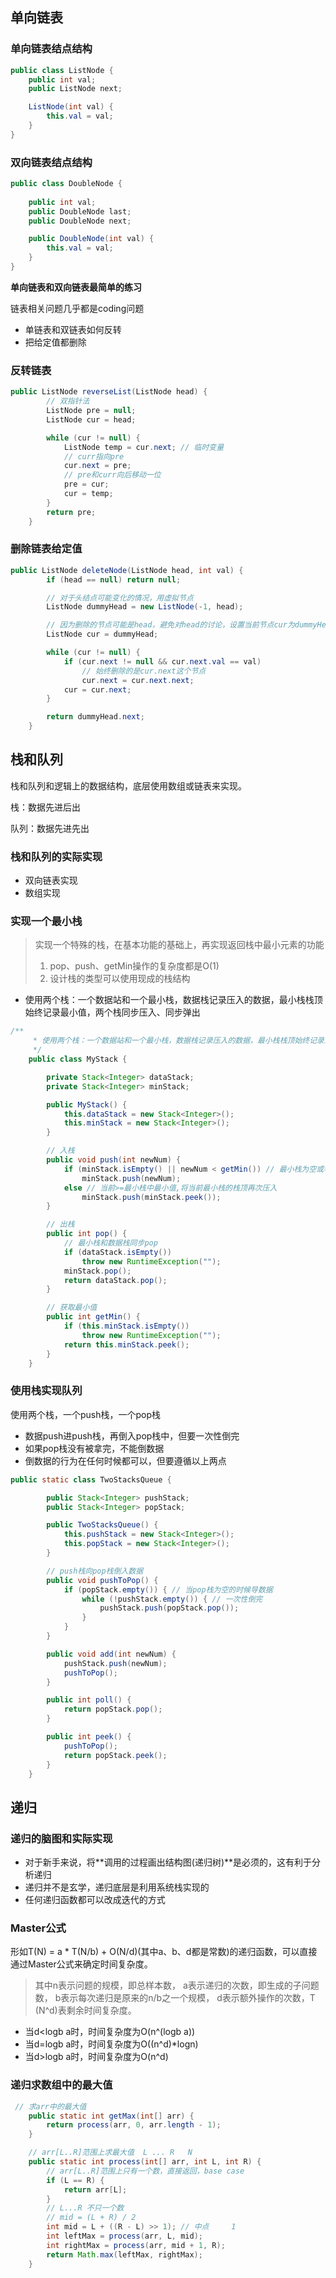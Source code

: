 ## 单向链表

### 单向链表结点结构

```java
public class ListNode {
    public int val;
    public ListNode next;

    ListNode(int val) {
        this.val = val;
    }
}
```

### 双向链表结点结构

```java
public class DoubleNode {
    
    public int val;
    public DoubleNode last;
    public DoubleNode next;

    public DoubleNode(int val) {
        this.val = val;
    }
}
```

**单向链表和双向链表最简单的练习**

链表相关问题几乎都是coding问题

- 单链表和双链表如何反转
- 把给定值都删除

### 反转链表

```java
public ListNode reverseList(ListNode head) {
        // 双指针法
        ListNode pre = null;
        ListNode cur = head;

        while (cur != null) {
            ListNode temp = cur.next; // 临时变量
            // curr指向pre
            cur.next = pre;
            // pre和curr向后移动一位
            pre = cur;
            cur = temp;
        }
        return pre;
    }
```

### 删除链表给定值

```java
public ListNode deleteNode(ListNode head, int val) {
        if (head == null) return null;

        // 对于头结点可能变化的情况，用虚拟节点
        ListNode dummyHead = new ListNode(-1, head);

        // 因为删除的节点可能是head，避免对head的讨论，设置当前节点cur为dummyHead
        ListNode cur = dummyHead;

        while (cur != null) {
            if (cur.next != null && cur.next.val == val)
                // 始终删除的是cur.next这个节点
                cur.next = cur.next.next;
            cur = cur.next;
        }

        return dummyHead.next;
    }
```

## 栈和队列

栈和队列和逻辑上的数据结构，底层使用数组或链表来实现。

栈：数据先进后出

队列：数据先进先出

### 栈和队列的实际实现

- 双向链表实现
- 数组实现

### 实现一个最小栈

> 实现一个特殊的栈，在基本功能的基础上，再实现返回栈中最小元素的功能
>  1. pop、push、getMin操作的复杂度都是O(1)
>  2. 设计栈的类型可以使用现成的栈结构

- 使用两个栈：一个数据站和一个最小栈，数据栈记录压入的数据，最小栈栈顶始终记录最小值，两个栈同步压入、同步弹出

```java
/**
     * 使用两个栈：一个数据站和一个最小栈，数据栈记录压入的数据，最小栈栈顶始终记录最小值，两个栈同步压入、同步弹出
     */
    public class MyStack {

        private Stack<Integer> dataStack;
        private Stack<Integer> minStack;

        public MyStack() {
            this.dataStack = new Stack<Integer>();
            this.minStack = new Stack<Integer>();
        }

        // 入栈
        public void push(int newNum) {
            if (minStack.isEmpty() || newNum < getMin()) // 最小栈为空或者当前值小于最小栈中最小值
                minStack.push(newNum);
            else // 当前>=最小栈中最小值,将当前最小栈的栈顶再次压入
                minStack.push(minStack.peek());
        }

        // 出栈
        public int pop() {
            // 最小栈和数据栈同步pop
            if (dataStack.isEmpty())
                throw new RuntimeException("");
            minStack.pop();
            return dataStack.pop();
        }

        // 获取最小值
        public int getMin() {
            if (this.minStack.isEmpty())
                throw new RuntimeException("");
            return this.minStack.peek();
        }
    }
```

### 使用栈实现队列

使用两个栈，一个push栈，一个pop栈

- 数据push进push栈，再倒入pop栈中，但要一次性倒完
- 如果pop栈没有被拿完，不能倒数据
- 倒数据的行为在任何时候都可以，但要遵循以上两点

```java
public static class TwoStacksQueue {

        public Stack<Integer> pushStack;
        public Stack<Integer> popStack;

        public TwoStacksQueue() {
            this.pushStack = new Stack<Integer>();
            this.popStack = new Stack<Integer>();
        }

        // push栈向pop栈倒入数据
        public void pushToPop() {
            if (popStack.empty()) { // 当pop栈为空的时候导数据
                while (!pushStack.empty()) { // 一次性倒完
                    pushStack.push(popStack.pop());
                }
            }
        }

        public void add(int newNum) {
            pushStack.push(newNum);
            pushToPop();
        }

        public int poll() {
            return popStack.pop();
        }

        public int peek() {
            pushToPop();
            return popStack.peek();
        }
    }
```

## 递归

### 递归的脑图和实际实现

- 对于新手来说，将**调用的过程画出结构图(递归树)**是必须的，这有利于分析递归
- 递归并不是玄学，递归底层是利用系统栈实现的
- 任何递归函数都可以改成迭代的方式

### Master公式

形如T(N) = a * T(N/b) + O(N/d)(其中a、b、d都是常数)的递归函数，可以直接通过Master公式来确定时间复杂度。

> 其中n表示问题的规模，即总样本数，
> a表示递归的次数，即生成的子问题数，
> b表示每次递归是原来的n/b之一个规模，
> d表示额外操作的次数，T (N^d)表剩余时间复杂度。

- 当d<logb a时，时间复杂度为O(n^(logb a))
- 当d=logb a时，时间复杂度为O((n^d)*logn)
- 当d>logb a时，时间复杂度为O(n^d)

### 递归求数组中的最大值

```java
 // 求arr中的最大值
    public static int getMax(int[] arr) {
        return process(arr, 0, arr.length - 1);
    }

    // arr[L..R]范围上求最大值  L ... R   N
    public static int process(int[] arr, int L, int R) {
        // arr[L..R]范围上只有一个数，直接返回，base case
        if (L == R) {
            return arr[L];
        }
        // L...R 不只一个数
        // mid = (L + R) / 2
        int mid = L + ((R - L) >> 1); // 中点   	1
        int leftMax = process(arr, L, mid);
        int rightMax = process(arr, mid + 1, R);
        return Math.max(leftMax, rightMax);
    }
```

